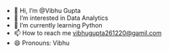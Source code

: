 - 👋 Hi, I’m @Vibhu Gupta
- 👀 I’m interested in Data Analytics 
- 🌱 I’m currently learning Python 
- 📫 How to reach me vibhugupta261220@gamil.com
- 😄 Pronouns: Vibhu 
 

<!---
alphaengineer2205/alphaengineer2205 is a ✨ special ✨ repository because its `README.md` (this file) appears on your GitHub profile.
You can click the Preview link to take a look at your changes.
--->
